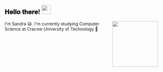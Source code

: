 <h2> 𝐇𝐞𝐥𝐥𝐨 𝐭𝐡𝐞𝐫𝐞! <img src="https://media.tenor.com/qKGlaYl2DqMAAAAi/gif-de-sauda%C3%A7%C3%A3o.gif" width="30px"></h2>
<img align='right' src="https://media4.giphy.com/media/v1.Y2lkPTc5MGI3NjExNTJveHIxNzl2dmRkaWRiYzg2MTlzdW43aXo4ZTc3MWI4NDJpNmg4ZiZlcD12MV9pbnRlcm5hbF9naWZfYnlfaWQmY3Q9cw/AwyZ1ULV2idDqlbNb5/giphy.gif" width='150'>
I'm Sandra 😃. I'm currently studying Computer Science at Cracow University of Technology 🐸

<!--
**sandra4747/sandra4747** is a ✨ _special_ ✨ repository because its `README.md` (this file) appears on your GitHub profile.

Here are some ideas to get you started:

- 🔭 I’m currently working on ...
- 🌱 I’m currently learning ...
- 👯 I’m looking to collaborate on ...
- 🤔 I’m looking for help with ...
- 💬 Ask me about ...
- 📫 How to reach me: ...
- 😄 Pronouns: ...
- ⚡ Fun fact: ...
-->
